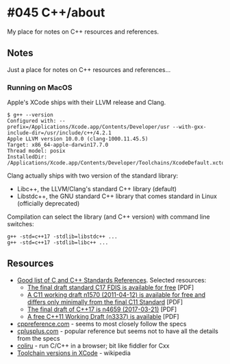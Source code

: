 # #045 C++/about

My place for notes on C++ resources and references.

## Notes

Just a place for notes on C++ resources and references...

### Running on MacOS

Apple's XCode ships with their LLVM release and Clang.

    $ g++ --version
    Configured with: --prefix=/Applications/Xcode.app/Contents/Developer/usr --with-gxx-include-dir=/usr/include/c++/4.2.1
    Apple LLVM version 10.0.0 (clang-1000.11.45.5)
    Target: x86_64-apple-darwin17.7.0
    Thread model: posix
    InstalledDir: /Applications/Xcode.app/Contents/Developer/Toolchains/XcodeDefault.xctoolchain/usr/bin


Clang actually ships with two version of the standard library:

* Libc++, the LLVM/Clang's standard C++ library (default)
* Libstdc++, the GNU standard C++ library that comes standard in Linux (officially deprecated)

Compilation can select the library (and C++ version) with command line switches:

    g++ -std=c++17 -stdlib=libstdc++ ...
    g++ -std=c++17 -stdlib=libc++ ...


## Resources

* [Good list of C and C++ Standards References](https://en.cppreference.com/w/Cppreference:FAQ). Selected resources:
    * [The final draft standard C17 FDIS is available for free](http://www.open-std.org/jtc1/sc22/wg14/www/abq/c17_updated_proposed_fdis.pdf) [PDF]
    * [A C11 working draft n1570 (2011-04-12) is available for free and differs only minimally from the final C11 Standard](http://www.open-std.org/jtc1/sc22/wg14/www/docs/n1570.pdf) [PDF]
    * [The final draft of C++17 is n4659 (2017-03-21)](http://www.open-std.org/jtc1/sc22/wg21/docs/papers/2017/n4659.pdf) [PDF]
    * [A free C++11 Working Draft (n3337) is available](http://www.open-std.org/jtc1/sc22/wg21/docs/papers/2012/n3337.pdf) [PDF]
* [cppreference.com](https://en.cppreference.com/w/) - seems to most closely follow the specs
* [cplusplus.com](http://www.cplusplus.com/) - popular reference but seems not to have all the details from the specs
* [coliru](https://coliru.stacked-crooked.com/) - run C/C++ in a browser; bit like fiddler for Cxx
* [Toolchain versions in XCode](https://en.wikipedia.org/wiki/Xcode#10.x_series) - wikipedia
